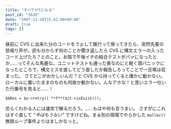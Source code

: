 ```yaml
---
title: "すべてがfになる"
post_id: "3626"
date: "2007-11-28T15:42:00+09:00"
draft: true
tags: []
---
```



昼前に CVS に出来た分のコードをうｐして飯行って帰ってきたら、突然先輩の怒鳴り声が。訳も分からず何のことか聞き返したら CVS に構文エラーの入ったコード上げたろ？とのこと。お陰で午後イチの結合テストがパァになったとか……ってそんな馬鹿な。ユニットテストも通った筈なのにと軽く頭パニックになったところで、構文ミスを直してどう直したか報告しろってことで一旦場は収まった。 さてどこがおかしいんだ？と CVS から持ってくると確かに動かない。ローカルに置いたままのものも何故か動かない。んなアホな！と思いエラー吐いた行番号を見ると……！


    $bRes = $o->retry() **f**($it->isExist());

恐らくわかる人には速攻で解るだろう。……もはや何も言うまい。 さすがにこれはすぐ直して _“今はもうない”_ ですけどね。まぁ別の現場でやらかした `malloc()` 無限ループ事件よりはましかなっと。

